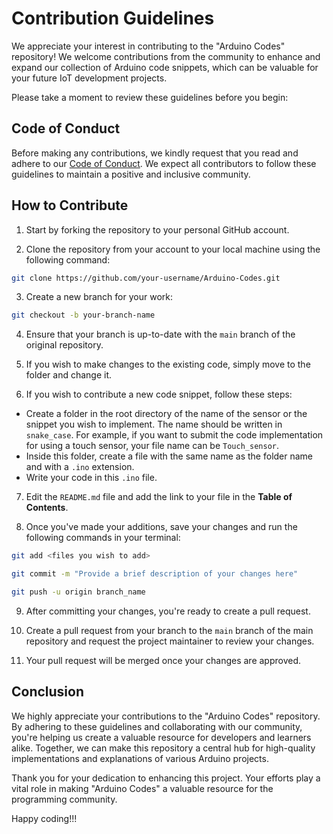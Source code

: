 # Contribution Guidelines

We appreciate your interest in contributing to the "Arduino Codes" repository! We welcome contributions from the community to enhance and expand our collection of Arduino code snippets, which can be valuable for your future IoT development projects.

Please take a moment to review these guidelines before you begin:

## Code of Conduct
Before making any contributions, we kindly request that you read and adhere to our [Code of Conduct](https://github.com/Agnik7/Arduino-Codes/blob/main/CODE_OF_CONDUCT.md). We expect all contributors to follow these guidelines to maintain a positive and inclusive community.

## How to Contribute

1. Start by forking the repository to your personal GitHub account.
  
2. Clone the repository from your account to your local machine using the following command:
```bash
git clone https://github.com/your-username/Arduino-Codes.git
```

3. Create a new branch for your work:
```bash
git checkout -b your-branch-name
```

4. Ensure that your branch is up-to-date with the `main` branch of the original repository.

5. If you wish to make changes to the existing code, simply move to the folder and change it.

6. If you wish to contribute a new code snippet, follow these steps:
  - Create a folder in the root directory of the name of the sensor or the snippet you wish to implement. The name should be written in `snake_case`. For example, if you want to submit the code implementation for using a touch sensor, your file name can be `Touch_sensor`.
  - Inside this folder, create a file with the same name as the folder name and with a `.ino` extension.
  - Write your code in this `.ino` file.

7. Edit the `README.md` file and add the link to your file in the **Table of Contents**.

8. Once you've made your additions, save your changes and run the following commands in your terminal:
```bash
git add <files you wish to add>

git commit -m "Provide a brief description of your changes here"

git push -u origin branch_name
```

9. After committing your changes, you're ready to create a pull request.

10. Create a pull request from your branch to the `main` branch of the main repository and request the project maintainer to review your changes.

11. Your pull request will be merged once your changes are approved.

## Conclusion

We highly appreciate your contributions to the "Arduino Codes" repository. By adhering to these guidelines and collaborating with our community, you're helping us create a valuable resource for developers and learners alike. Together, we can make this repository a central hub for high-quality implementations and explanations of various Arduino projects.

Thank you for your dedication to enhancing this project. Your efforts play a vital role in making "Arduino Codes" a valuable resource for the programming community.

Happy coding!!!
